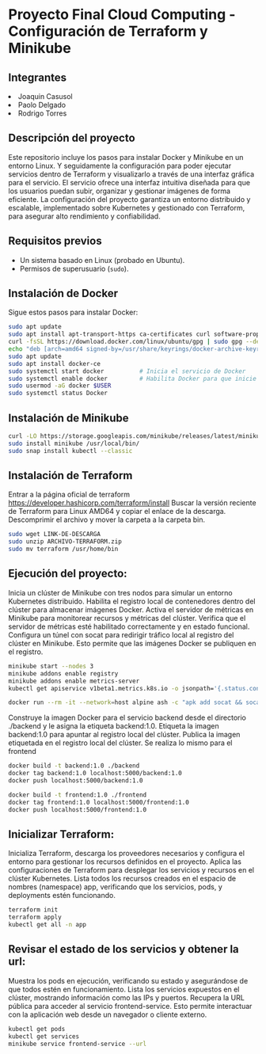 # Proyecto Final Cloud Computing - Configuración de Terraform y Minikube

## Integrantes
<li> Joaquin Casusol </li>
<li> Paolo Delgado </li>
<li> Rodrigo Torres</li>

## Descripción del proyecto
Este repositorio incluye los pasos para instalar Docker y Minikube en un entorno Linux. Y seguidamente la configuración para poder ejecutar servicios dentro de Terraform y visualizarlo a través de una interfaz gráfica para el servicio.
El servicio ofrece una interfaz intuitiva diseñada para que los usuarios puedan subir, organizar y gestionar imágenes de forma eficiente. La configuración del proyecto garantiza un entorno distribuido y escalable, implementado sobre Kubernetes y gestionado con Terraform, para asegurar alto rendimiento y confiabilidad.

## Requisitos previos

- Un sistema basado en Linux (probado en Ubuntu).
- Permisos de superusuario (`sudo`).

## Instalación de Docker

Sigue estos pasos para instalar Docker:

```bash
sudo apt update
sudo apt install apt-transport-https ca-certificates curl software-properties-common 
curl -fsSL https://download.docker.com/linux/ubuntu/gpg | sudo gpg --dearmor -o /usr/share/keyrings/docker-archive-keyring.gpg 
echo "deb [arch=amd64 signed-by=/usr/share/keyrings/docker-archive-keyring.gpg] https://download.docker.com/linux/ubuntu $(lsb_release -cs) stable" | sudo tee /etc/apt/sources.list.d/docker.list > /dev/null 
sudo apt update 
sudo apt install docker-ce 
sudo systemctl start docker          # Inicia el servicio de Docker
sudo systemctl enable docker         # Habilita Docker para que inicie en el arranque
sudo usermod -aG docker $USER
sudo systemctl status Docker

```

## Instalación de Minikube
```bash
curl -LO https://storage.googleapis.com/minikube/releases/latest/minikube-linux-amd64
sudo install minikube /usr/local/bin/
sudo snap install kubectl --classic

```
## Instalación de Terraform
Entrar a la página oficial de terraform https://developer.hashicorp.com/terraform/install Buscar la versión reciente de Terraform para Linux AMD64 y copiar el enlace de la descarga. Descomprimir el archivo y mover la carpeta a la carpeta bin.
```bash
sudo wget LINK-DE-DESCARGA
sudo unzip ARCHIVO-TERRAFORM.zip
sudo mv terraform /usr/home/bin
```


## Ejecución del proyecto:

Inicia un clúster de Minikube con tres nodos para simular un entorno Kubernetes distribuido. Habilita el registro local de contenedores dentro del clúster para almacenar imágenes Docker. Activa el servidor de métricas en Minikube para monitorear recursos y métricas del clúster. Verifica que el servidor de métricas esté habilitado correctamente y en estado funcional. Configura un túnel con socat para redirigir tráfico local al registro del clúster en Minikube. Esto permite que las imágenes Docker se publiquen en el registro.
```bash
minikube start --nodes 3
minikube addons enable registry
minikube addons enable metrics-server
kubectl get apiservice v1beta1.metrics.k8s.io -o jsonpath='{.status.conditions[0].status}'

docker run --rm -it --network=host alpine ash -c "apk add socat && socat TCP-LISTEN:5000,reuseaddr,fork TCP:$(minikube ip):5000"
```

Construye la imagen Docker para el servicio backend desde el directorio ./backend y le asigna la etiqueta backend:1.0. Etiqueta la imagen backend:1.0 para apuntar al registro local del clúster. Publica la imagen etiquetada en el registro local del clúster. Se realiza lo mismo para el frontend


```bash
docker build -t backend:1.0 ./backend
docker tag backend:1.0 localhost:5000/backend:1.0
docker push localhost:5000/backend:1.0

docker build -t frontend:1.0 ./frontend
docker tag frontend:1.0 localhost:5000/frontend:1.0
docker push localhost:5000/frontend:1.0
```


## Inicializar Terraform:
Inicializa Terraform, descarga los proveedores necesarios y configura el entorno para gestionar los recursos definidos en el proyecto.
Aplica las configuraciones de Terraform para desplegar los servicios y recursos en el clúster Kubernetes.
Lista todos los recursos creados en el espacio de nombres (namespace) app, verificando que los servicios, pods, y deployments estén funcionando.
```bash
terraform init
terraform apply
kubectl get all -n app
```

## Revisar el estado de los servicios y obtener la url:
Muestra los pods en ejecución, verificando su estado y asegurándose de que todos estén en funcionamiento.
Lista los servicios expuestos en el clúster, mostrando información como las IPs y puertos.
Recupera la URL pública para acceder al servicio frontend-service. Esto permite interactuar con la aplicación web desde un navegador o cliente externo.
```bash
kubectl get pods
kubectl get services
minikube service frontend-service --url
```
